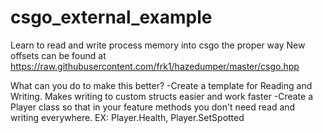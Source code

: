 # csgo_external_example
Learn to read and write process memory into csgo the proper way
New offsets can be found at https://raw.githubusercontent.com/frk1/hazedumper/master/csgo.hpp

What can you do to make this better?
-Create a template for Reading and Writing. Makes writing to custom structs easier and work faster
-Create a Player class so that in your feature methods you don't need read and writing everywhere. EX: Player.Health, Player.SetSpotted
